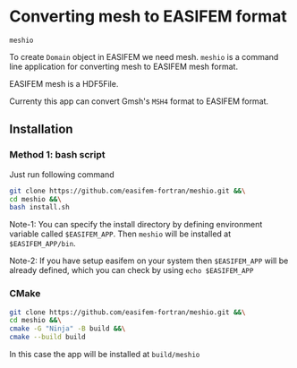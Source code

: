 # Converting mesh to EASIFEM format

`meshio`

To create `Domain` object in EASIFEM we need mesh. `meshio` is a command line application for converting mesh to EASIFEM mesh format.

EASIFEM mesh is a HDF5File. 

Currenty this app can convert Gmsh's `MSH4` format to EASIFEM format. 

## Installation 

### Method 1: bash script

Just run following command

```bash 
git clone https://github.com/easifem-fortran/meshio.git &&\
cd meshio &&\
bash install.sh
```


Note-1: You can specify the install directory by defining environment variable called `$EASIFEM_APP`. Then `meshio` will be installed at `$EASIFEM_APP/bin`. 

Note-2: If you have setup easifem on your system then `$EASIFEM_APP` will be already defined, which you can check by using `echo $EASIFEM_APP`


### CMake 

```bash 
git clone https://github.com/easifem-fortran/meshio.git &&\
cd meshio &&\
cmake -G "Ninja" -B build &&\
cmake --build build
```

In this case the app will be installed at `build/meshio`
